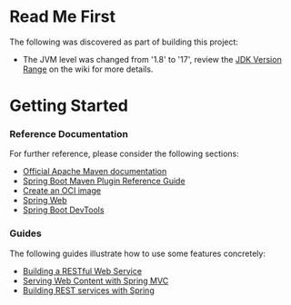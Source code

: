 # Read Me First
The following was discovered as part of building this project:

* The JVM level was changed from '1.8' to '17', review the [JDK Version Range](https://github.com/spring-projects/spring-framework/wiki/Spring-Framework-Versions#jdk-version-range) on the wiki for more details.

# Getting Started

### Reference Documentation
For further reference, please consider the following sections:

* [Official Apache Maven documentation](https://maven.apache.org/guides/index.html)
* [Spring Boot Maven Plugin Reference Guide](https://docs.spring.io/spring-boot/docs/3.1.0-M1/maven-plugin/reference/html/)
* [Create an OCI image](https://docs.spring.io/spring-boot/docs/3.1.0-M1/maven-plugin/reference/html/#build-image)
* [Spring Web](https://docs.spring.io/spring-boot/docs/3.1.0-M1/reference/htmlsingle/#web)
* [Spring Boot DevTools](https://docs.spring.io/spring-boot/docs/3.1.0-M1/reference/htmlsingle/#using.devtools)

### Guides
The following guides illustrate how to use some features concretely:

* [Building a RESTful Web Service](https://spring.io/guides/gs/rest-service/)
* [Serving Web Content with Spring MVC](https://spring.io/guides/gs/serving-web-content/)
* [Building REST services with Spring](https://spring.io/guides/tutorials/rest/)

